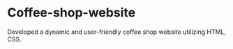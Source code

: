 # Coffee-shop-website
Developed a dynamic and user-friendly coffee shop website utilizing HTML, CSS.
